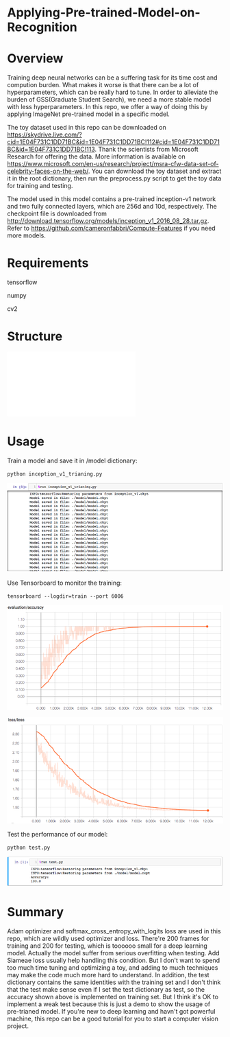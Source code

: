 # Applying-Pre-trained-Model-on-Recognition
# Overview

Training deep neural networks can be a suffering task for its time cost and compution burden. What makes it worse is that there can be a lot of hyperparameters, which can be really hard to tune. In order to alleviate the burden of GSS(Graduate Student Search), we need a more stable model with less hyperparameters. In this repo, we offer a way of doing this by applying ImageNet pre-trained model in a specific model.

The toy dataset used in this repo can be downloaded on https://skydrive.live.com/?cid=1E04F731C1DD71BC&id=1E04F731C1DD71BC!112#cid=1E04F731C1DD71BC&id=1E04F731C1DD71BC!113. Thank the scientists from Microsoft Research for offering the data. More information is available on https://www.microsoft.com/en-us/research/project/msra-cfw-data-set-of-celebrity-faces-on-the-web/. You can download the toy dataset and extract it in the root dictionary, then run the preprocess.py script to get the toy data for training and testing.

The model used in this model contains a pre-trained inception-v1 network and two fully connected layers, which are 256d and 10d, respectively. The checkpoint file is downloaded from http://download.tensorflow.org/models/inception_v1_2016_08_28.tar.gz. Refer to https://github.com/cameronfabbri/Compute-Features if you need more models.

# Requirements

tensorflow

numpy

cv2

# Structure

![alt text](fig_1_model_structure.pdf)



# Usage

Train a model and save it in /model dictionary:

```
python inception_v1_trianing.py
```

![alt text](fig_2.png)

Use Tensorboard to monitor the training:

```
tensorboard --logdir=train --port 6006
```

![alt text](fig_3.png)

![alt text](fig_4.png)

Test the performance of our model:

```
python test.py
```

![alt text](fig_5.png)

# Summary

Adam optimizer and softmax_cross_entropy_with_logits loss are used in this repo, which are wildly used optimizer and loss. There're 200 frames for training and 200 for testing, which is toooooo small for a deep learning model. Actually the model suffer from serious overfitting when testing. Add Siameae loss usually help handling this condition. But I don't want to spend too much time tuning and optimizing a toy, and adding to much techniques may make the code much more hard to understand. In addition, the test dictionary contains the same identities with the training set and I don't think that the test make sense even if I set the test dictionary as test, so the accuracy shown above is implemented on training set. But I think it's OK to implement a weak test because this is just a demo to show the usage of pre-trianed model. If you're new to deep learning and havn't got powerful machine, this repo can be a good tutorial for you to start a computer vision project.